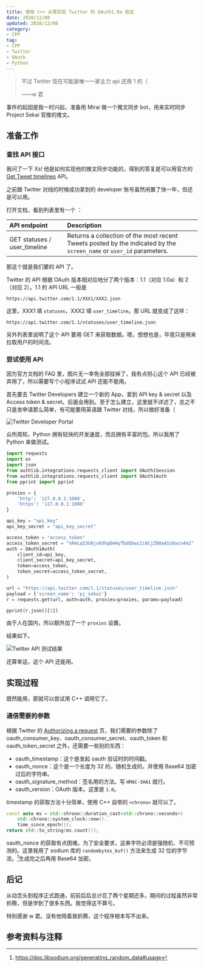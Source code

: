 ```yaml
---
title: 使用 C++ 从零实现 Twitter 的 OAuth1.0a 验证
date: 2020/12/08
updated: 2020/12/08
category: 
- CPP
tag: 
- CPP
- Twitter
- OAuth
- Python
---
```

> 不过 Twitter 现在可能是唯一一家主力 api 还用 1 的（
> 
> ——w 君

事件的起因是我一时兴起，准备用 Mirai 做一个推文同步 bot，用来实时同步 Project Sekai 官推的推文。

<!-- more -->

## 准备工作

### 查找 API 接口

我问了一下 Xs! 他是如何实现他的推文同步功能的，得到的答复是可以用官方的 [Get Tweet timelines](https://developer.twitter.com/en/docs/twitter-api/v1/tweets/timelines/overview) API。

之前跟 Twitter 对线的时候成功拿到的 developer 账号虽然闲置了快一年，但还是可以用。

打开文档，看到列表里有一个 ：

| API endpoint | Description |
| :--- | :-- |
| GET statuses / user_timeline | Returns a collection of the most recent Tweets posted by the indicated by the `screen_name` or `user_id` parameters. |

那这个就是我们要的 API 了。

Twitter 的 API 根据 OAuth 版本相对应地分了两个版本：1.1（对应 1.0a）和 2（对应 2）。1.1 的 API URL 一般是

```url
https://api.twitter.com/1.1/XXX1/XXX2.json
```

这里，XXX1 填 `statuses`，XXX2 填 `user_timeline`。那 URL 就变成了这样：

```url
https://api.twitter.com/1.1/statuses/user_timeline.json
```

另外列表里说明了这个 API 要用 GET 来获取数据。嗯，想想也是，毕竟只是用来拉取用户的时间流。

### 尝试使用 API

因为官方文档的 FAQ 里，图片无一幸免全部挂掉了，我有点担心这个 API 已经被弃用了，所以需要写个小程序试试 API 还能不能用。

首先要去 Twitter Developers 建立一个新的 App，拿到 API key & secret 以及 Access token & secret。后面会用到。至于怎么建立，这里就不详述了，总之不只是发申请那么简单，有可能要用英语跟 Twitter 对线，所以做好准备（

![Twitter Developer Portal](image/2020-12-08-Implement-Twitter-OAuth-1.0a-in-Cpp/Snipaste_2020-12-08_14-56-25.png)

众所周知，Python 拥有较快的开发速度，而且拥有丰富的包。所以我用了 Python 来做测试。

```Python
import requests
import os
import json
from authlib.integrations.requests_client import OAuth1Session
from authlib.integrations.requests_client import OAuth1Auth
from pprint import pprint

proxies = {
    'http': '127.0.0.1:1080',
    'https': '127.0.0.1:1080'
}

api_key = "api_key"
api_key_secret = "api_key_secret"

access_token = "access_token"
access_token_secret = "nRmLq53U6jx6dhpDmHyTbdQUws2i6CjZB0aASzKwco4m2"
auth = OAuth1Auth(
    client_id=api_key,
    client_secret=api_key_secret,
    token=access_token,
    token_secret=access_token_secret,
)

url = "https://api.twitter.com/1.1/statuses/user_timeline.json"
payload = {'screen_name': 'pj_sekai'}
r = requests.get(url, auth=auth, proxies=proxies, params=payload)

pprint(r.json()[1])
```

由于人在国内，所以额外加了一个 `proxies` 设置。

结果如下。

![Twitter API 测试结果](image/2020-12-08-Implement-Twitter-OAuth-1.0a-in-Cpp/Snipaste_2020-12-26_17-07-00.png)

还算幸运，这个 API 还能用。

## 实现过程

既然能用，那就可以尝试用 C++ 调用它了。

### 通信需要的参数

根据 Twitter 的 [Authorizing a request](https://developer.twitter.com/en/docs/authentication/oauth-1-0a/authorizing-a-request) 页，我们需要的参数除了 oauth_consumer_key、oauth_consumer_secret、oauth_token 和 oauth_token_secret 之外，还需要一些别的东西：

- oauth_timestamp：这个是发起 oauth 验证时的时间戳。
- oauth_nonce：这个是一个长度为 32 的，随机生成的，并使用 Base64 加密过后的字符串。
- oauth_signature_method：签名用的方法。写 `HMAC-SHA1` 就行。
- oauth_version：OAuth 版本。这里是 `1.0`。

timestamp 的获取方法十分简单，使用 C++ 自带的 `<chrono>` 就可以了。

```C++
const auto ms = std::chrono::duration_cast<std::chrono::seconds>(
    std::chrono::system_clock::now().
    time_since_epoch());
return std::to_string(ms.count());
```

oauth_nonce 的获取有点困难。为了安全要求，这串字符必须是强随机、不可预测的。这里我用了 sodium 库的 `randombytes_buf()` 方法来生成 32 位的字节流。[^ref1]生成完之后再用 Base64 加密。

## 后记

从动念头到程序正式跑通，前前后后总计花了两个星期还多。期间的过程虽然非常折腾，但是学到了很多东西。我觉得这不算亏。

特别感谢 w 君。没有他陪着我折腾，这个程序根本写不出来。

## 参考资料与注释

[^ref1]: https://doc.libsodium.org/generating_random_data#usage
